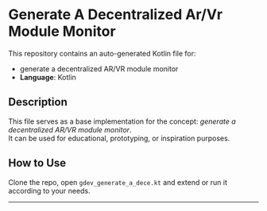 # Generate A Decentralized Ar/Vr Module Monitor

This repository contains an auto-generated Kotlin file for:

- generate a decentralized AR/VR module monitor
- **Language**: Kotlin

## Description

This file serves as a base implementation for the concept: *generate a decentralized AR/VR module monitor*.  
It can be used for educational, prototyping, or inspiration purposes.

## How to Use

Clone the repo, open `gdev_generate_a_dece.kt` and extend or run it according to your needs.

---


